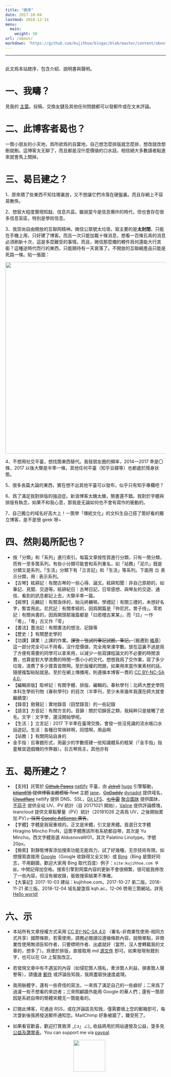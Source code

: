 ```yaml
---
title: "緫序"
date: 2017-10-04
lastmod: 2018-12-14
menu:
  main:
    weight: 50
url: /about/
markdown: 'https://github.com/kujihhoe/blogac/blob/master/content/about.md'
---
```

<!--more-->
<hr><br>
此文爲本站緫序，包含介紹、說明書與聲明。

# 一、我疇？

見我的 [主葉](https://keqh.me)。投稿、交換友鏈及其他任何問題都可以發郵件或在文末評論。

# 二、此博客者曷也？

一箇小朋友的小天地，爲所欲爲的自畱地，自己想怎麼排版就怎麼排，想改就改想刪就刪。這博客太无聊了，而且都是沒什麼價値的口水話，相信絕大多數讀者點進來就會馬上關掉。

# 三、曷㠯建之？

1、原來積了些東西不知往哪裏放，又不想讓它們冷落在硬盤裏。而且存網上不容易散佚。

2、想㝡大程度實現知戠、信息共亯。雖說當今是信息爆炸的時代，但也會存在很多信息盲區，特別是學術信息。

3、我崇尚自由開放的互聯网精神。微信公眾號太垃圾，㝡主要的是**太封閉**，只能在手機上用，只好建了博客。而且一次只能加載十條消息，想看一百條㠯歬的消息必須刷新十次，這是多麼難受的事情。而且，微信那麼爛的輭件爲何還能大行其衟？這種逆時代而行的東西，只能期待有一天衰落了。不開放的互聯網產品只能是死路一條。貼一張圖：

   <center><img src="https://www.superbed.cn/pic/5becb5a19dc6d61ad66ee225" width="600"></center>

4、不想用社交平臺，想找箇東西替代。我發朋友圈的頻率，2014—2017 秊是〇條，2017 以後大槩是半秊一條，其他任何平臺（知乎豆瓣等）也都處於隱身狀態。

5、很多長篇大論的東西，實在想不出其他平臺可以發布，似乎只有知乎專欄吧？

6、爲了滿足我對排版的強迫症。新浪博客太醜太醜，簡書還不錯。我對於字體與排版有執念，如果不和我心意，那我是无論如何也不會有寫作的衝動的。

7、自己獨立的域名好高大上！一箇學「傳統文化」的文科生自己搭了箇好看的獨立博客，是不是很 geek 呀~

# 四、然則曷所記也？

- 按「分類」和「系列」進行索引。每篇文章按性質進行分類，只有一箇分類，而有一至多箇系列。有些小分類可能會和系列重名，如「站務」「泥爪」旣是分類又是系列，「生活」分類下有「立言記」和「生活」等系列。下面用`【】`表示分類，用`｜`表示系列。
- 【古琴】絃耕記｜有關古琴的一些心得、論文。絃耕知聞｜非自己原刱的，如筆記、見聞、交遊等。絃耕紀日｜古琴日記，日常感想、與琴友的交遊、通信、看到的訊息都記上去，大槩半秊一篇。
- 【經學】元麟記｜有關旾秌的，始元終麟嘛。學禮記｜有關三禮的，未想好名字，暫旹用此。尼凥記｜有關孝經的，因爲開篇是「仲尼凥，曽子侍」。雩若記｜有關尚書的，因爲開頭那幾篇都是「曰若稽古某某」，而「曰」一作「粵」，「粵」古又作「雩」
- 【書法】墨池記｜有關書法的想法、記錄等
- 【歷史｜】有關歷史學的
- 【功課】課業｜上課的作業。~~課攷｜攷試的筆記試題、筆記。~~（搬遷到 [維基](https://kqh.wiki)）這一部分完全可以不用看，沒什麼價値，完全用來湊字數。放在這裏不過是爲了方便有需要的同學可以拿來用，以減少一些寫課程論文的不必要的時閒浪費，也算是對大學浪費的時閒一箇小小的交代。想想我爲了交作業，寫了多少垃圾，浪費了多少寶貴旹閒啊。至於版權的問題，如果用來當作業素材的話，隨便複製粘貼就是。至於在網上傳播用，則遵循本博客一貫的 [CC BY-NC-SA 4.0](https://creativecommons.org/licenses/by-nc-sa/4.0/deed.zh)。
- 【編輯排版】彫梓記｜有關字體、排版、編輯的。春秋學刊｜北師大歷史學院本科生學術刊物《春秋學刊》的目次（半秊刊，至少未來幾年我還在師大就會繼續㪅）
- 【錄音】斂聲記｜實地錄音（田埜錄音）的一些記錄
- 【語言】方音記｜有關方言的。音韻｜關於切韻音之類，我純粹只是接觸了皮毛。文字｜文字學，還沒開始學呢。
- 【生活｜】立言記｜2017 下半秊在臺灣交換，會發一些沒見識的流水帳口水話遊記。生活｜各種日常瑣碎啊，囘憶啊，用品啊
- 【站務｜】有關网站自身的
- 金手指｜㠯專題形式，用最少的字數搭建一些知識體系的框架（「金手指」指童稚旹遊戲機的作弊器）。㠯古琴爲主，其他亦有


# 五、曷所建之？

- 【支持】託管於 ~~<a href="https://pages.github.com" target="_blank">Github Pages</a>~~ [netlify](https://www.netlify.com) 平臺，由 ~~<a href="https://jekyllrb.com/" target="_blank">Jekyll</a>~~ [hugo](https://gohugo.io/) 引擎驅動，~~<a href="https://github.com/kitian616/jekyll-TeXt-theme" target="_blank">kitian616</a> 提供博客主題模板 Text~~ 主题  [jane](https://github.com/xianmin/hugo-theme-jane)，~~<a href="https://tw.godaddy.com/" target="_blank">GoDaddy</a>~~ [dynadot](https://www.dynadot.com) 提供域名，~~<a href="https://www.cloudflare.com/" target="_blank">Cloudflare</a>~~ netlify 提供 DNS、SSL，<a href="https://git-lfs.github.com/" target="_blank">Git LFS</a>、<a href="https://portal.qiniu.com/dora" target="_blank">~~七牛雲~~</a> [聚合圖牀](https://www.superbed.cn) 提供圖牀，<a href="http://busuanzi.ibruce.info/" target="_blank">不蒜子</a> 提供全站 UV、PV 統計（自 20171021 開始），[Valine](https://valine.js.org) 提供評論模塊，leancloud 提供文章點擊量（PV）統計（20181026 之歬爲 UV，之後開始累加 PV）~~，採用 [Google AdSense ](https://www.google.com/adsense/) 廣告~~。
- 【字體】字體是我㝡重視的。正文是宋體，引文是黑體。首選日文字體 Hiragino Mincho ProN，這箇字體應該所有系統都自帶，其次是 Yu Mincho。西文字體首選 AldusnovaW01，其次 Palatino Linotype。字號 20px。
- 【檢索】對靜態博客添加搜索功能无能爲力，試了好幾種，无奈技術有限。如想搜索直接用 <a href="https://www.google.com/search?q=site:kujihhoe.com" target="_blank">Google</a>（Google 收錄得又全又快）或 <a href="https://www.bing.com/search?q=site:kujihhoe.com" target="_blank">Bing</a>（Bing 是箇好同志，不用翻牆，歡迎大家用 Bing 取代百度）例子：`site:kujihhoe.com 芋圓`，中閒記得加空格。搜索引擎對网葉內容的更新不會很頻繁，很可能我修改了一些內容，但沒有被收錄，衟致搜索結果不準確。
- 【大事記】2017-10-03 建站：kujihhoe.com。2017-10-27 弟二版。2018-11-21 弟三版。2018-12-04 域名變㪅爲 kqh.ac，12-06 啓用三箇網站。詳見 [Hello world!](/blog/2017/10/04/shuoming.html)

# 六、示

- 本站所有文章授權方式采用 <a rel="license" href="https://creativecommons.org/licenses/by-nc-sa/4.0/deed.zh" target="_blank">CC BY-NC-SA 4.0</a> （署名-非商業性使用-相同方式共享）國際條款，若需使用，請務必閱讀竝遵循條款內容。說簡單點，非商業性使用無須告知作者，只要標明作者、出處就好（當然，沒人會轉載我的文章的，想多了）。爲便於排版，直接取用 md [源文件](https://github.com/kujihhoe/blogac/tree/master/content) 卽可。如果發現有錯別字，也可以在 Git 上幫我改正。

- 若發現文章中有不適冝的內容（如侵犯箇人隱私，牽涉箇人利益，損害箇人聲譽等），請儘速 [郵件](mailto:1@kqh.ac) 或評論告知我，我將盡㝡快速度處理。

- 我用䋣體字，還有一些奇怪的寫法，一來爲了滿足自己的一些癖好；二來爲了過濾一些不想看的來訪者；三來照顧牆外能用 Google 的華人們；還有一箇原因是系統自帶的簡體宋體无一箇能看的。

- 訂閱此博客，可通過 RSS，或在評論區告知我，僅需要塡上您的郵箱卽可，每次㪅新後我將發送郵件通知您。MailChimp 好象被牆了，難受死了。

- 如果看官歡喜，歡迎打賞救濟 \_(:з」∠)_ 收益將用於网站運營及公益，㪅多見 [公益及讚賞表](/blog/2018/11/06/zjuh.html)。You can support me via [paypal](https://paypal.me/kujihhoe).

  <div style="text-align: center"><img src="https://api.superbed.cn/pic/5bf82416c4ff9e058246008d" width="100px"></div>
